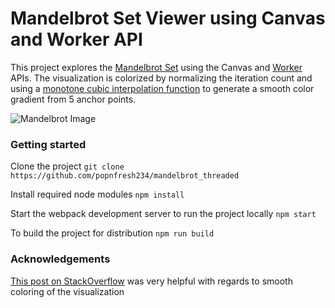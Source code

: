 # Mandelbrot Set Viewer using Canvas and Worker API

This project explores the [Mandelbrot Set](https://en.wikipedia.org/wiki/Mandelbrot_set) using the Canvas and [Worker](https://developer.mozilla.org/en-US/docs/Web/API/Web_Workers_API/Using_web_workers) APIs.  The visualization is colorized by normalizing the iteration count and using a [monotone cubic interpolation function](https://en.wikipedia.org/wiki/Monotone_cubic_interpolation) to generate a smooth color gradient from 5 anchor points.

![Mandelbrot Image](https://github.com/popnfresh234/mandelbrot_threaded/blob/master/docs/screen_shot.png)

### Getting started

Clone the project
`git clone https://github.com/popnfresh234/mandelbrot_threaded`

Install required node modules
`npm install`

Start the webpack development server to run the project locally
`npm start`

To build the project for distribution
`npm run build`

### Acknowledgements
[This post on StackOverflow](https://stackoverflow.com/a/25816111/7405709) was very helpful with regards to smooth coloring of the visualization